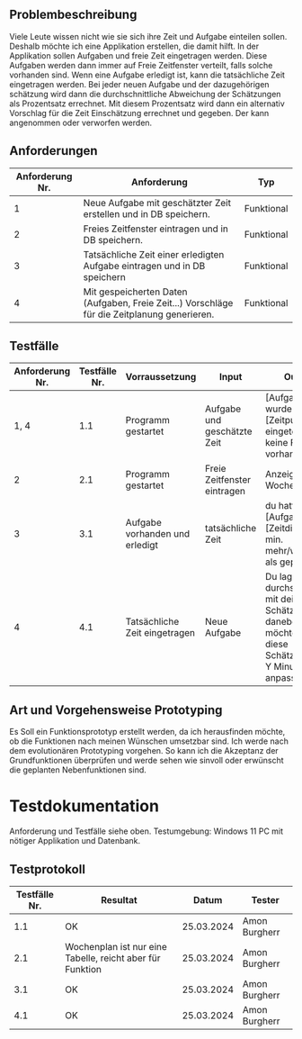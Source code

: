 ## Problembeschreibung
Viele Leute wissen nicht wie sie sich ihre Zeit und Aufgabe einteilen sollen. Deshalb möchte ich eine Applikation erstellen, die damit hilft. In der Applikation sollen Aufgaben und freie Zeit eingetragen werden. Diese Aufgaben werden dann immer auf Freie Zeitfenster verteilt, falls solche vorhanden sind. Wenn eine Aufgabe erledigt ist, kann die tatsächliche Zeit eingetragen werden. Bei jeder neuen Aufgabe und der dazugehörigen schätzung wird dann die durchschnittliche Abweichung der Schätzungen als Prozentsatz errechnet. Mit diesem Prozentsatz wird dann ein alternativ Vorschlag für die Zeit Einschätzung errechnet und gegeben. Der kann angenommen oder verworfen werden.

## Anforderungen
 Anforderung Nr. | Anforderung | Typ
-------- | -------- | --------
 1 | Neue Aufgabe mit geschätzter Zeit erstellen und in DB speichern.   | Funktional
 2 | Freies Zeitfenster eintragen und in DB speichern.   | Funktional
 3 | Tatsächliche Zeit einer erledigten Aufgabe eintragen und in DB speichern   | Funktional
 4 | Mit gespeicherten Daten (Aufgaben, Freie Zeit...) Vorschläge für die Zeitplanung generieren. | Funktional

## Testfälle
Anforderung Nr. | Testfälle Nr. | Vorraussetzung | Input | Output
-------- | -------- | --------|-------- | --------
1, 4 | 1.1 | Programm gestartet | Aufgabe und geschätzte Zeit | [Aufgabe] wurde am [Zeitpunkt] eingeteilt / keine Freie Zeit vorhanden
2 | 2.1 | Programm gestartet | Freie Zeitfenster eintragen | Anzeige im Wochenplan
3 | 3.1 | Aufgabe vorhanden und erledigt | tatsächliche Zeit | du hattest für [Aufgabe] [Zeitdifferenz] min. mehr/weniger als geplant.
4 | 4.1 | Tatsächliche Zeit eingetragen | Neue Aufgabe | Du lagst durchschnittlich mit deiner Schätzung X % daneben, möchtest du diese Schätzung auf Y Minuten anpassen

## Art und Vorgehensweise Prototyping
Es Soll ein Funktionsprototyp erstellt werden, da ich herausfinden möchte, ob die Funktionen nach meinen Wünschen umsetzbar sind.
Ich werde nach dem evolutionären Prototyping vorgehen. So kann ich die Akzeptanz der Grundfunktionen überprüfen und werde sehen wie sinvoll oder erwünscht die geplanten Nebenfunktionen sind.

# Testdokumentation
Anforderung und Testfälle siehe oben.
Testumgebung: Windows 11 PC mit nötiger Applikation und Datenbank.

## Testprotokoll

Testfälle Nr. | Resultat | Datum | Tester 
-------- | -------- | --------|-------- 
1.1 | OK | 25.03.2024 | Amon Burgherr 
2.1 | Wochenplan ist nur eine Tabelle, reicht aber für Funktion | 25.03.2024 | Amon Burgherr 
3.1 | OK | 25.03.2024 | Amon Burgherr 
4.1 | OK | 25.03.2024 | Amon Burgherr 
